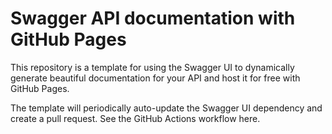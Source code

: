 # Swagger API documentation with GitHub Pages

This repository is a template for using the Swagger UI to dynamically generate beautiful documentation for your API and host it for free with GitHub Pages.

The template will periodically auto-update the Swagger UI dependency and create a pull request. See the GitHub Actions workflow here.